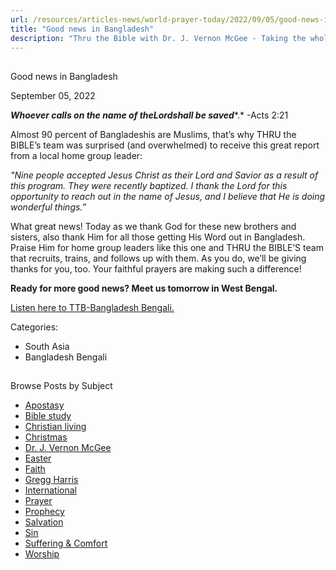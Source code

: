 ```yaml
---
url: /resources/articles-news/world-prayer-today/2022/09/05/good-news-in-bangladesh
title: "Good news in Bangladesh"
description: "Thru the Bible with Dr. J. Vernon McGee - Taking the whole Word to the whole world"
---
```







## 
 Good news in Bangladesh


September 05, 2022
![]()




***W******hoever calls on the name of the******Lord******shall be saved****.* -Acts 2:21

Almost 90 percent of Bangladeshis are Muslims, that’s why THRU the BIBLE’s team was surprised (and overwhelmed) to receive this great report from a local home group leader:

*"Nine people accepted Jesus Christ as their Lord and Savior as a result of this program. They were recently baptized. I thank the Lord for this opportunity to reach out in the name of Jesus, and I believe that He is doing wonderful things.”*

What great news! Today as we thank God for these new brothers and sisters, also thank Him for all those getting His Word out in Bangladesh. Praise Him for home group leaders like this one and THRU the BIBLE’S team that recruits, trains, and follows up with them. As you do, we’ll be giving thanks for you, too. Your faithful prayers are making such a difference!

**Ready for more good news? Meet us tomorrow in West Bengal.**

[Listen here to TTB-Bangladesh Bengali.](https://ttb.twr.org/home/day,0424/language,BEN-MUS)



Categories: 


* South Asia
* Bangladesh Bengali









## 
 Browse Posts by Subject


* [Apostasy](/resources/articles-news/-in-tags/tags/Apostasy)
* [Bible study](/resources/articles-news/-in-tags/tags/Bible-study)
* [Christian living](/resources/articles-news/-in-tags/tags/Christian-living)
* [Christmas](/resources/articles-news/-in-tags/tags/Christmas)
* [Dr. J. Vernon McGee](/resources/articles-news/-in-tags/tags/Dr-J-Vernon-McGee)
* [Easter](/resources/articles-news/-in-tags/tags/easter)
* [Faith](/resources/articles-news/-in-tags/tags/Faith)
* [Gregg Harris](/resources/articles-news/-in-tags/tags/Gregg-Harris)
* [International](/resources/articles-news/-in-tags/tags/International)
* [Prayer](/resources/articles-news/-in-tags/tags/prayer)
* [Prophecy](/resources/articles-news/-in-tags/tags/Prophecy)
* [Salvation](/resources/articles-news/-in-tags/tags/Salvation)
* [Sin](/resources/articles-news/-in-tags/tags/sin)
* [Suffering & Comfort](/resources/articles-news/-in-tags/tags/Suffering-Comfort)
* [Worship](/resources/articles-news/-in-tags/tags/worship)






